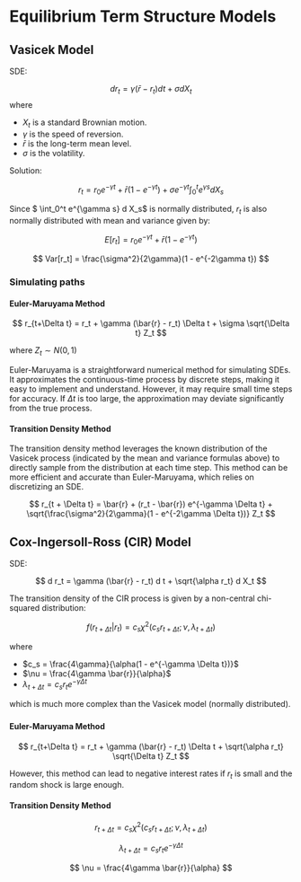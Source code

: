 

# Equilibrium Term Structure Models
## Vasicek Model

SDE:

$$
d r_t = \gamma (\bar{r} - r_t) d t + \sigma d X_t
$$
where 
- $X_t$ is a standard Brownian motion.
- $\gamma$ is the speed of reversion.
- $\bar{r}$ is the long-term mean level.
- $\sigma$ is the volatility.

Solution:

$$
r_t = r_0 e^{-\gamma t} + \bar{r}(1 - e^{-\gamma t}) + \sigma e^{-\gamma t} \int_0^t e^{\gamma s} d X_s
$$

Since $ \int_0^t e^{\gamma s} d X_s$ is normally distributed, $r_t$ is also normally distributed with mean and variance given by:

$$
E[r_t] = r_0 e^{-\gamma t} + \bar{r}(1 - e^{-\gamma t})
$$

$$
Var[r_t] = \frac{\sigma^2}{2\gamma}(1 - e^{-2\gamma t})
$$

### Simulating paths
#### Euler-Maruyama Method

$$
r_{t+\Delta t} = r_t + \gamma (\bar{r} - r_t) \Delta t + \sigma \sqrt{\Delta t} Z_t
$$

where $Z_t \sim N(0, 1)$

Euler-Maruyama is a straightforward numerical method for simulating SDEs. It approximates the continuous-time process by discrete steps, making it easy to implement and understand. However, it may require small time steps for accuracy. If $\Delta t$ is too large, the approximation may deviate significantly from the true process.

#### Transition Density Method

The transition density method leverages the known distribution of the Vasicek process (indicated by the mean and variance formulas above) to directly sample from the distribution at each time step. This method can be more efficient and accurate than Euler-Maruyama, which relies on discretizing an SDE.

$$
r_{t + \Delta t} = \bar{r} + (r_t - \bar{r}) e^{-\gamma \Delta t} + \sqrt{\frac{\sigma^2}{2\gamma}(1 - e^{-2\gamma \Delta t})} Z_t
$$


## Cox-Ingersoll-Ross (CIR) Model

SDE:

$$
d r_t = \gamma (\bar{r} - r_t) d t + \sqrt{\alpha r_t} d X_t
$$

The transition density of the CIR process is given by a non-central chi-squared distribution:

$$
f(r_{t+\Delta t} | r_t) = c_s \chi^2(c_s r_{t+\Delta t}; \nu, \lambda_{t+\Delta t})
$$

where

- $c_s = \frac{4\gamma}{\alpha(1 - e^{-\gamma \Delta t})}$
- $\nu = \frac{4\gamma \bar{r}}{\alpha}$
- $\lambda_{t+\Delta t} = c_s r_t e^{-\gamma \Delta t}$

which is much more complex than the Vasicek model (normally distributed). 

###
#### Euler-Maruyama Method

$$
r_{t+\Delta t} = r_t + \gamma (\bar{r} - r_t) \Delta t + \sqrt{\alpha r_t} \sqrt{\Delta t} Z_t
$$

However, this method can lead to negative interest rates if $r_t$ is small and the random shock is large enough.

#### Transition Density Method


$$
r_{t + \Delta t} = c_s \chi^2(c_s r_{t+\Delta t}; \nu, \lambda_{t+\Delta t})
$$

$$
\lambda_{t+\Delta t} = c_s r_t e^{-\gamma \Delta t}
$$

$$
\nu = \frac{4\gamma \bar{r}}{\alpha}
$$

